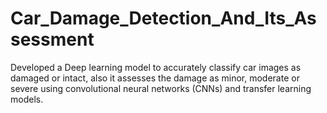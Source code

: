 # Car_Damage_Detection_And_Its_Assessment

Developed a Deep learning model to accurately classify car images as damaged or intact, also it assesses the damage as minor, moderate or severe using 
convolutional neural networks (CNNs) and transfer learning models.
